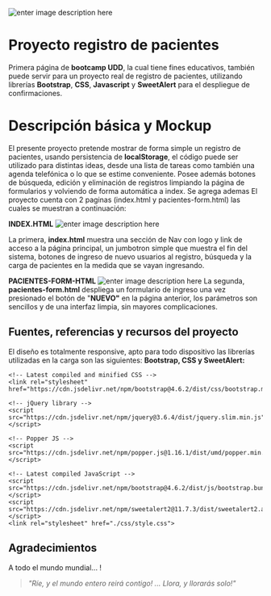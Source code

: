 ﻿![enter image description here](https://i.imgur.com/w7SMJh3.png)

# Proyecto registro de pacientes

Primera página de **bootcamp UDD**, la cual tiene fines educativos, también puede servir para un proyecto real de registro de pacientes, utilizando librerías **Bootstrap**, **CSS**, **Javascript** y **SweetAlert** para el despliegue de confirmaciones.

# Descripción básica y Mockup

El presente proyecto pretende mostrar de forma simple un registro de pacientes, usando persistencia de **localStorage**, el código puede ser utilizado para distintas ideas, desde una lista de tareas como también una agenda telefónica o lo que se estime conveniente. 
Posee además botones de búsqueda, edición y eliminación de registros limpiando la página de formularios y volviendo de forma automática a index. Se agrega ademas
El proyecto cuenta con 2 paginas (index.html y pacientes-form.html) las cuales se muestran a continuación:

**INDEX.HTML**
![enter image description here](https://i.imgur.com/dweFu3l.png)

La primera, **index.html** muestra una sección de Nav con logo y link de acceso a la página principal, un jumbotron simple que muestra el fin del sistema, botones de ingreso de nuevo usuarios al registro, búsqueda y la carga de pacientes en la medida que se vayan ingresando. 

**PACIENTES-FORM-HTML** 
![enter image description here](https://i.imgur.com/Zkz9Oo3.png)
La segunda, **pacientes-form.html** despliega un formulario de ingreso una vez presionado el botón de "**NUEVO"** en la página anterior, los parámetros son sencillos y de una interfaz limpia, sin mayores complicaciones.

## Fuentes, referencias y recursos del proyecto

El diseño es totalmente responsive, apto para todo dispositivo las librerías utilizadas en la carga son las siguientes:
**Bootstrap, CSS y SweetAlert:**

    <!-- Latest compiled and minified CSS -->
    <link rel="stylesheet" href="https://cdn.jsdelivr.net/npm/bootstrap@4.6.2/dist/css/bootstrap.min.css">

    <!-- jQuery library -->
    <script src="https://cdn.jsdelivr.net/npm/jquery@3.6.4/dist/jquery.slim.min.js"></script>

    <!-- Popper JS -->
    <script src="https://cdn.jsdelivr.net/npm/popper.js@1.16.1/dist/umd/popper.min.js"></script>

    <!-- Latest compiled JavaScript -->
    <script src="https://cdn.jsdelivr.net/npm/bootstrap@4.6.2/dist/js/bootstrap.bundle.min.js"></script>
    <script src="https://cdn.jsdelivr.net/npm/sweetalert2@11.7.3/dist/sweetalert2.all.min.js"></script>
    <link rel="stylesheet" href="./css/style.css">
  



## Agradecimientos

A todo el mundo mundial... !

> _"Ríe, y el mundo entero reirá contigo! ... Llora, y llorarás solo!"_

